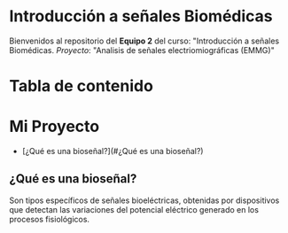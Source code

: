 # Introducción a señales Biomédicas
Bienvenidos al repositorio del **Equipo 2** del curso: "Introducción a señales Biomédicas.
_Proyecto_: "Analisis de señales electriomiográficas (EMMG)"

# Tabla de contenido
# Mi Proyecto

- [¿Qué es una bioseñal?](#¿Qué es una bioseñal?)

## ¿Qué es una bioseñal?
Son tipos específicos de señales bioeléctricas, obtenidas por dispositivos que detectan las variaciones del potencial eléctrico generado en los procesos fisiológicos.




